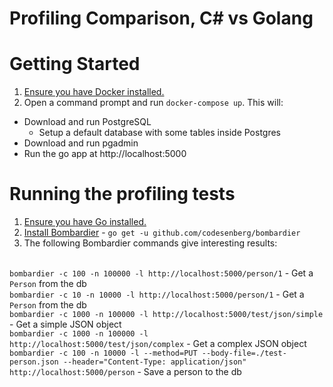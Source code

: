 # Profiling Comparison, C# vs Golang

# Getting Started

1. [Ensure you have Docker installed.](https://docs.docker.com/install/)
1. Open a command prompt and run `docker-compose up`.  This will:
  * Download and run PostgreSQL
    * Setup a default database with some tables inside Postgres
  * Download and run pgadmin
  * Run the go app at http://localhost:5000

# Running the profiling tests

1. [Ensure you have Go installed.](https://golang.org/doc/install)
1. [Install Bombardier](https://github.com/codesenberg/bombardier) - `go get -u github.com/codesenberg/bombardier`
1. The following Bombardier commands give interesting results:

<br/>`bombardier -c 100 -n 100000 -l http://localhost:5000/person/1` - Get a `Person` from the db
<br/>`bombardier -c 10 -n 10000 -l http://localhost:5000/person/1` - Get a `Person` from the db
<br/>`bombardier -c 1000 -n 100000 -l http://localhost:5000/test/json/simple` - Get a simple JSON object
<br/>`bombardier -c 1000 -n 100000 -l http://localhost:5000/test/json/complex` - Get a complex JSON object
<br/>`bombardier -c 100 -n 10000 -l --method=PUT --body-file=./test-person.json --header="Content-Type: application/json" http://localhost:5000/person` - Save a person to the db
